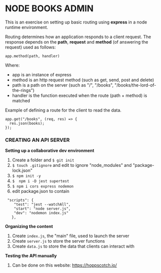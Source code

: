 # NODE BOOKS ADMIN

This is an exercise on setting up basic routing using **express** in a node runtime environment. 

Routing determines how an application responds to a client request. The response depends on the **path**, **request** and **method** (of answering the request) used as follows:

``` app.method(path, handler) ```

Where:

+ app is an instance of express
+ method is an http request method (such as get, send, post and delete)
+ path is a path on the server (such as "/", "/books", "/books/the-lord-of-the-rings")
+ handler is the function executed when the route (path + method) is matched

Example of defining a route for the client to read the data.

```
app.get("/books", (req, res) => {
  res.json(books);
});
 ```





### CREATING AN API SERVER

**Setting up a collaborative dev environment**

1. Create a folder and ```$ git init``` 
2. ```$ touch .gitignore``` and edit to ignore "node_modules" and "package-lock.json"
2. ```$ npm init -y ```
3. ```$  npm i -D jest supertest```
4. ```$ npm i cors express nodemon```
4. edit package.json to contain
```
 "scripts": {
    "test": "jest --watchAll",
    "start": "node server.js",
    "dev": "nodemon index.js"
   },
```


**Organizing the content**

1. Create ```index.js```, the "main" file, used to launch the server 
2. Create ```server.js``` to store the server functions
3. Create ```data.js``` to store the data that clients can interact with

**Testing the API manually**

1. Can be done on this website: https://hoppscotch.io/
